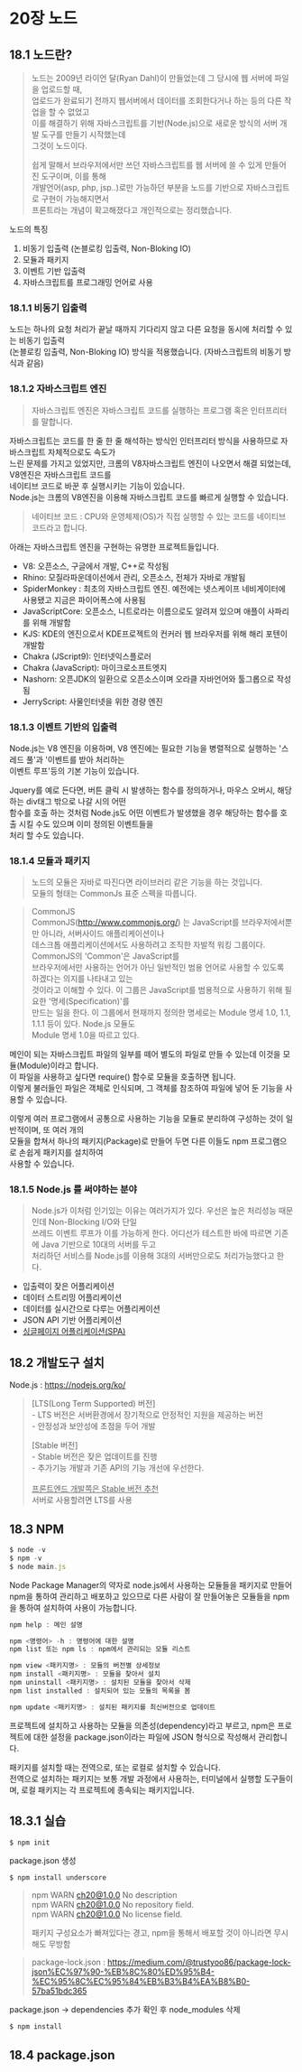 # 20장 노드

## 18.1 노드란?
> 노드는 2009년 라이언 달(Ryan Dahl)이 만들었는데 그 당시에 웹 서버에 파일을 업로드할 때,<br />
> 업로드가 완료되기 전까지 웹서버에서 데이터를 조회한다거나 하는 등의 다른 작업을 할 수 없었고<br />
> 이를 해결하기 위해 자바스크립트를 기반(Node.js)으로 새로운 방식의 서버 개발 도구를 만들기 시작했는데<br />그것이 노드이다.
>
> 쉽게 말해서 브라우저에서만 쓰던 자바스크립트를 웹 서버에 쓸 수 있게 만들어진 도구이며, 이를 통해<br />
> 개발언어(asp, php, jsp..)로만 가능하던 부분을 노드를 기반으로 자바스크립트로 구현이 가능해지면서<br />
> 프론트라는 개념이 확고해졌다고 개인적으로는 정리했습니다.

노드의 특징
<ol>
<li>비동기 입출력 (논블로킹 입출력, Non-Bloking IO)</li>
<li>모듈과 패키지</li>
<li>이벤트 기반 입출력</li>
<li>자바스크립트를 프로그래밍 언어로 사용</li>
</ol>

### 18.1.1 비동기 입출력

노드는 하나의 요청 처리가 끝날 때까지 기다리지 않고 다른 요청을 동시에 처리할 수 있는 비동기 입출력<br />(논블로킹 입출력, Non-Bloking IO)
방식을 적용했습니다. (자바스크립트의 비동기 방식과 같음)<br />

<!-- 자바스크립트는 코드를 한 줄 씩 해석하면서 실행하는 인터프리터(Interpreter) 방식을 사용하므로 속도가 느린 것이 문제였지만<br />
크롬의 V8 자바스크립트 엔진이 나오면서 해결되었습니다.<br /> -->

### 18.1.2 자바스크립트 엔진

> 자바스크립트 엔진은 자바스크립트 코드를 실행하는 프로그램 혹은 인터프리터를 말합니다. 

자바스크립트는 코드를 한 줄 한 줄 해석하는 방식인 인터프리터 방식을 사용하므로 자바스크립트 자체적으로도 속도가<br />
느린 문제를 가지고 있었지만, 크롬의 V8자바스크립트 엔진이 나오면서 해결 되었는데, V8엔진은 자바스크립트 코드를<br />
네이티브 코드로 바꾼 후 실행시키는 기능이 있습니다.<br />
Node.js는 크롬의 V8엔진을 이용해 자바스크립트 코드를 빠르게 실행할 수 있습니다.

> 네이티브 코드 : CPU와 운영체제(OS)가 직접 실행할 수 있는 코드를 네이티브 코드라고 합니다.

아래는 자바스크립트 엔진을 구현하는 유명한 프로젝트들입니다.
<ul>
<li>V8: 오픈소스, 구글에서 개발, C++로 작성됨</li>
<li>Rhino: 모질라파운데이션에서 관리, 오픈소스, 전체가 자바로 개발됨</li>
<li>SpiderMonkey : 최초의 자바스크립트 엔진. 예전에는 넷스케이프 네비게이터에 사용됐고 지금은 파이어폭스에 사용됨</li>
<li>JavaScriptCore: 오픈소스, 니트로라는 이름으로도 알려져 있으며 애플이 사파리를 위해 개발함</li>
<li>KJS: KDE의 엔진으로서 KDE프로젝트의 컨커러 웹 브라우저를 위해 해리 포텐이 개발함</li>
<li>Chakra (JScript9): 인터넷익스플로러</li>
<li>Chakra (JavaScript): 마이크로소프트엣지</li>
<li>Nashorn: 오픈JDK의 일환으로 오픈소스이며 오라클 자바언어와 툴그롭으로 작성됨</li>
<li>JerryScript: 사물인터넷을 위한 경량 엔진</li>
</ul>

### 18.1.3 이벤트 기반의 입출력

Node.js는 V8 엔진을 이용하며, V8 엔진에는 필요한 기능을 병렬적으로 실행하는 '스레드 풀'과 '이벤트를 받아 처리하는<br />
이벤트 루프'등의 기본 기능이 있습니다.<br />

Jquery를 예로 든다면, 버튼 클릭 시 발생하는 함수를 정의하거나, 마우스 오버시, 해당하는 div태그 밖으로 나갈 시의 어떤<br />
함수를 호출 하는 것처럼 Node.js도 어떤 이벤트가 발생했을 경우 해당하는 함수를 호출 시킬 수도 있으며 이미 정의된 이벤트들을<br />
처리 할 수도 있습니다.

### 18.1.4 모듈과 패키지

> 노드의 모듈은 자바로 따진다면 라이브러리 같은 기능을 하는 것입니다.<br />
> 모듈의 형태는 CommonJs 표준 스펙을 따릅니다.

> CommonJS<br />
> CommonJS(http://www.commonjs.org/) 는 JavaScript를 브라우저에서뿐만 아니라, 서버사이드 애플리케이션이나<br />
> 데스크톱 애플리케이션에서도 사용하려고 조직한 자발적 워킹 그룹이다. CommonJS의 'Common'은 JavaScript를<br />
> 브라우저에서만 사용하는 언어가 아닌 일반적인 범용 언어로 사용할 수 있도록 하겠다는 의지를 나타내고 있는<br />
> 것이라고 이해할 수 있다. 이 그룹은 JavaScript를 범용적으로 사용하기 위해 필요한 '명세(Specification)'를<br />
> 만드는 일을 한다. 이 그룹에서 현재까지 정의한 명세로는 Module 명세 1.0, 1.1, 1.1.1 등이 있다. Node.js 모듈도<br />
> Module 명세 1.0을 따르고 있다.

메인이 되는 자바스크립트 파일의 일부를 떼어 별도의 파일로 만들 수 있는데 이것을 모듈(Module)이라고 합니다.<br />
이 파일을 사용하고 싶다면 require() 함수로 모듈을 호출하면 됩니다.<br />
이렇게 불러들인 파일은 객체로 인식되며, 그 객체를 참조하여 파일에 넣어 둔 기능을 사용할 수 있습니다.<br />

이렇게 여러 프로그램에서 공통으로 사용하는 기능을 모듈로 분리하여 구성하는 것이 일반적이며, 또 여러 개의 <br />
모듈을 합쳐서 하나의 패키지(Package)로 만들어 두면 다른 이들도 npm 프로그램으로 손쉽게 패키지를 설치하여<br />
사용할 수 있습니다.

### 18.1.5 Node.js 를 써야하는 분야
> Node.js가 이처럼 인기있는 이유는 여러가지가 있다. 우선은 높은 처리성능 때문인데 Non-Blocking I/O와 단일<br />
> 쓰레드 이벤트 루프가 이를 가능하게 한다. 어디선가 테스트한 바에 따르면 기존에 Java 기반으로 10대의 서버를 두고<br />
> 처리하던 서비스를 Node.js를 이용해 3대의 서버만으로도 처리가능했다고 한다. 

<ul>
<li>입출력이 잦은 어플리케이션</li>
<li>데이터 스트리밍 어플리케이션</li>
<li>데이터를 실시간으로 다루는 어플리케이션</li>
<li>JSON API 기반 어플리케이션</li>
<li><u>싱글페이지 어플리케이션(SPA)</u></li>
</ul>

## 18.2 개발도구 설치

Node.js : https://nodejs.org/ko/

> [LTS(Long Term Supported) 버전]<br />
>     - LTS 버전은 서버환경에서 장기적으로 안정적인 지원을 제공하는 버전<br />
>     - 안정성과 보안성에 초점을 두어 개발<br />
> 
> [Stable 버전]<br />
>     - Stable 버전은 잦은 업데이트를 진행<br />
>     - 추가기능 개발과 기존 API의 기능 개선에 우선한다.<br /><br />
> <u>프론트엔드 개발쪽은 Stable 버전 추천</u><br />
> 서버로 사용할려면 LTS를 사용

## 18.3 NPM
 
```javascript
$ node -v
$ npm -v
$ node main.js
``` 
Node Package Manager의 약자로 node.js에서 사용하는 모듈들을 패키지로 만들어 npm을 통하여 관리하고 배포하고 있으므로 다른 사람이 잘 만들어놓은 모듈들을 npm을 통하여 설치하여 사용이 가능합니다.

```javascript
npm help : 메인 설명

npm <명령어> -h : 명령어에 대한 설명
npm list 또는 npm ls : npm에서 관리되는 모듈 리스트

npm view <패키지명> : 모듈의 버전별 상세정보
npm install <패키지명> : 모듈을 찾아서 설치
npm uninstall <패키지명> : 설치된 모듈을 찾아서 삭제
npm list installed : 설치되어 있는 모듈의 목록을 봄

npm update <패키지명> : 설치된 패키지를 최신버전으로 업데이트
``` 

프로젝트에 설치하고 사용하는 모듈을 의존성(dependency)라고 부르고, npm은 프로젝트에 대한 설정을 package.json이라는 파일에 JSON 형식으로 작성해서 관리합니다.

패키지를 설치할 때는 전역으로, 또는 로컬로 설치할 수 있습니다.<br /> 
전역으로 설치하는 패키지는 보통 개발 과정에서 사용하는, 터미널에서 실행할 도구들이며, 로컬 패키지는 각 프로젝트에 종속되는 패키지입니다.

## 18.3.1 실습
```javascript
$ npm init
``` 
package.json 생성

```javascript
$ npm install underscore
```
> npm WARN ch20@1.0.0 No description<br /> 
> npm WARN ch20@1.0.0 No repository field.<br /> 
> npm WARN ch20@1.0.0 No license field.<br />
>
> 패키지 구성요소가 빠져있다는 경고, npm을 통해서 배포할 것이 아니라면 무시해도 무방함

> package-lock.json :
> https://medium.com/@trustyoo86/package-lock-json%EC%97%90-%EB%8C%80%ED%95%B4-%EC%95%8C%EC%95%84%EB%B3%B4%EA%B8%B0-57ba51bdc365

package.json -> dependencies 추가 확인 후 node_modules 삭제

```javascript
$ npm install
```

## 18.4 package.json


